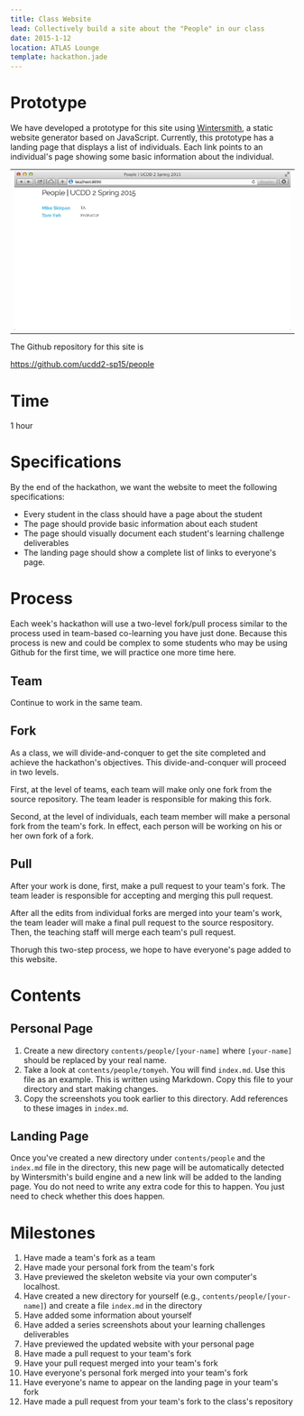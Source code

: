 ```yaml
---
title: Class Website
lead: Collectively build a site about the "People" in our class
date: 2015-1-12
location: ATLAS Lounge
template: hackathon.jade
---
```


# Prototype

We have developed a prototype for this site using [Wintersmith](http://wintersmith.io/), a static website generator based on JavaScript. Currently, this prototype has a landing page that displays a list of individuals. Each link points to an individual's page showing some basic information about the individual.


|      |
| ---- |
| ![list-twopeople](list-twopeople.png)  | ![one-person](personal-page.png)



The Github repository for this site is 

<a href="https://github.com/ucdd2-sp15/people" class="btn btn-info">https://github.com/ucdd2-sp15/people</a>

# Time

1 hour

# Specifications

By the end of the hackathon, we want the website to meet the following specifications:

* Every student in the class should have a page about the student
* The page should provide basic information about each student
* The page should visually document each student's learning challenge deliverables
* The landing page should show a complete list of links to everyone's page.

# Process

Each week's hackathon will use a two-level fork/pull process similar to the process used in team-based co-learning you have just done. Because this process is new and could be complex to some students who may be using Github for the first time, we will practice one more time here.

## Team

Continue to work in the same team.

## Fork

As a class, we will divide-and-conquer to get the site completed and achieve the hackathon's objectives. This divide-and-conquer will proceed in two levels.


First, at the level of teams, each team will make only one fork from the source repository. The team leader is responsible for making this fork.

Second, at the level of individuals, each team member will make a personal fork from the team's fork. In effect, each person will be working on his or her own fork of a fork.

## Pull

After your work is done, first, make a pull request to your team's fork. The team leader is responsible for accepting and merging this pull request.

After all the edits from individual forks are merged into your team's work, the team leader will make a final pull request to the source respository. Then, the teaching staff will merge each team's pull request.

Thorugh this two-step process, we hope to have everyone's page added to this website.

# Contents

## Personal Page

1. Create a new directory <code>contents/people/[your-name]</code> where <code>[your-name]</code> should be replaced by your real name.
2. Take a look at <code>contents/people/tomyeh</code>. You will find <code>index.md</code>. Use this file as an example. This is written using Markdown. Copy this file to your directory and start making changes.
3. Copy the screenshots you took earlier to this directory. Add references to these images in <code>index.md</code>.

## Landing Page

Once you've created a new directory under <code>contents/people</code> and the <code>index.md</code> file in the directory, this new page will be automatically detected by Wintersmith's build engine and a new link will be added to the landing page. You do not need to write any extra code for this to happen. You just need to check whether this does happen.

# Milestones

1. Have made a team's fork as a team
1. Have made your personal fork from the team's fork
1. Have previewed the skeleton website via your own computer's localhost.
1. Have created a new directory for yourself (e.g., <code>contents/people/[your-name]</code>) and create a file <code>index.md</code> in the directory
1. Have added some information about yourself
1. Have added a series screenshots about your learning challenges deliverables
1. Have previewed the updated website with your personal page
1. Have made a pull request to your team's fork
1. Have your pull request merged into your team's fork
1. Have everyone's personal fork merged into your team's fork
1. Have everyone's name to appear on the landing page in your team's fork
1. Have made a pull request from your team's fork to the class's repository